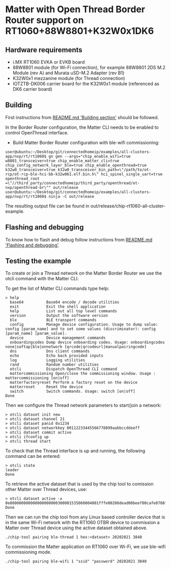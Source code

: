 # Matter with Open Thread Border Router support on RT1060+88W8801+K32W0x1DK6

## Hardware requirements

- i.MX RT1060 EVKA or EVKB board
- 88W8801 module (for Wi-Fi connection), for example 88W8801 2DS M.2 Module (rev A) and Murata uSD-M.2 Adapter (rev B1)
- K32W0x1 mezzanine module (for Thread connection)
- IOTZTB-DK006 carrier board for the K32W0x1 module (referenced as DK6 carrier board)

<a name="building"></a>

## Building

First instructions from [README.md 'Building section'][readme_building_section] should be followed.

[readme_building_section]: README.md#building

In the Border Router configuration, the Matter CLI needs to be enabled to control OpenThread interface.

- Build Matter Border Router configuration with ble-wifi commissioning:
```
user@ubuntu:~/Desktop/git/connectedhomeip/examples/all-clusters-app/nxp/rt/rt1060$ gn gen --args="chip_enable_wifi=true w8801_transceiver=true chip_enable_matter_cli=true chip_config_network_layer_ble=true chip_enable_openthread=true k32w0_transceiver=true k32w0_transceiver_bin_path=\"/path/to/ot-rcp/ot-rcp-ble-hci-bb-k32w061.elf.bin.h\" hci_spinel_single_uart=true openthread_root =\"//third_party/connectedhomeip/third_party/openthread/ot-nxp/openthread-br\"" out/release
user@ubuntu:~/Desktop/git/connectedhomeip/examples/all-clusters-app/nxp/rt/rt1060$ ninja -C out/release
```

The resulting output file can be found in out/release/chip-rt1060-all-cluster-example.

<a name="flashdebug"></a>

## Flashing and debugging

To know how to flash and debug follow instructions from [README.md 'Flashing and debugging'][readme_flash_debug_section].

[readme_flash_debug_section]:README.md#flashdebug

## Testing the example

To create or join a Thread network on the Matter Border Router we use the otcli command with the Matter CLI.

To get the list of Matter CLI commands type help:

```
> help
  base64          Base64 encode / decode utilities
  exit            Exit the shell application
  help            List out all top level commands
  version         Output the software version
  ble             BLE transport commands
  config          Manage device configuration. Usage to dump value: config [param_name] and to set some values (discriminator): config [param_name] [param_value].
  device          Device management commands
  onboardingcodes Dump device onboarding codes. Usage: onboardingcodes none|softap|ble|onnetwork [qrcode|qrcodeurl|manualpairingcode]
  dns             Dns client commands
  echo            Echo back provided inputs
  log             Logging utilities
  rand            Random number utilities
  otcli           Dispatch OpenThread CLI command
  mattercommissioning Open/close the commissioning window. Usage : mattercommissioning [on|off]
  matterfactoryreset Perform a factory reset on the device
  matterreset     Reset the device
  switch          Switch commands. Usage: switch [on|off]
Done
```
Then we configure the Thread network parameters to start/join a network:

```
> otcli dataset init new
> otcli dataset channel 21
> otcli dataset panid 0x1234
> otcli dataset networkkey 00112233445566778899aabbccddeeff
> otcli dataset commit active
> otcli ifconfig up
> otcli thread start
```

To check that the Thread interface is up and running, the following command can be entered:

```
> otcli state
leader
Done
```
To retrieve the active dataset that is used by the chip tool to comission other Matter over Thread devices, use:

```
> otcli dataset active -x
0e080000000000000000000300001535060004001fffe00208dead00beef00cafe0708fddead00beef0000051000112233445566778899aabbccddeeff030a4f70656e5468726561640102228c04105b3e84a53232b7736bb195a98d535d390c0402a0f7f8
Done
```

Then we can run the chip tool from any Linux based controller device that is in the same Wi-Fi network with the RT1060 OTBR device to commission a Matter over Thread device using the active dataset obtained above.

```
./chip-tool pairing ble-thread 1 hex:<dataset> 20202021 3840

```

To commission the Matter application on RT1060 over Wi-Fi, we use ble-wifi commissioning mode.

```
./chip-tool pairing ble-wifi 1 "ssid" "password" 20202021 3840

```
